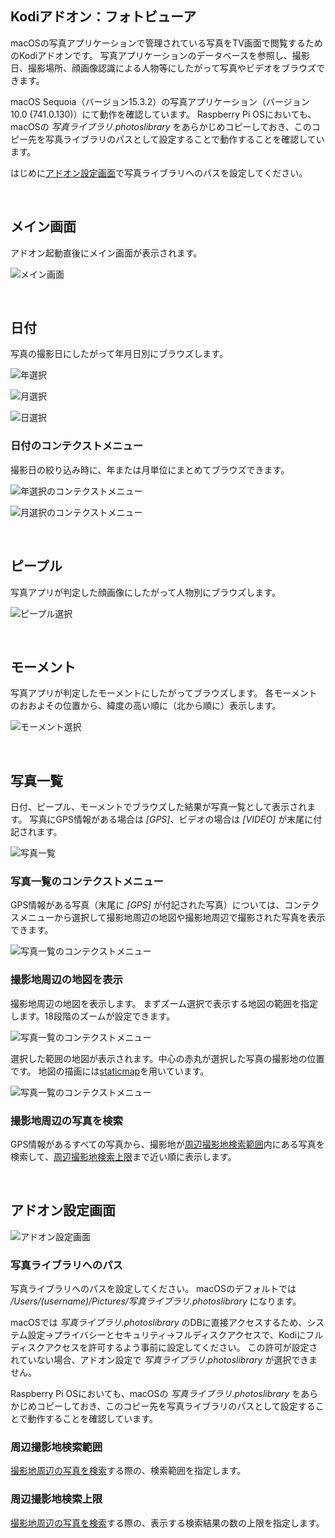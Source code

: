 ## Kodiアドオン：フォトビューア

macOSの写真アプリケーションで管理されている写真をTV画面で閲覧するためのKodiアドオンです。
写真アプリケーションのデータベースを参照し、撮影日、撮影場所、顔画像認識による人物等にしたがって写真やビデオをブラウズできます。

macOS Sequoia（バージョン15.3.2）の写真アプリケーション（バージョン10.0 (741.0.130)）にて動作を確認しています。
Raspberry Pi OSにおいても、macOSの _写真ライブラリ.photoslibrary_ をあらかじめコピーしておき、このコピー先を写真ライブラリのパスとして設定することで動作することを確認しています。

はじめに[アドオン設定画面](#アドオン設定画面)で写真ライブラリへのパスを設定してください。

<br/>

## メイン画面

アドオン起動直後にメイン画面が表示されます。

![メイン画面](docs/images/01_日付.png)

<br/>

## 日付

写真の撮影日にしたがって年月日別にブラウズします。

![年選択](docs/images/10_日付/11_年選択.png)

![月選択](docs/images/10_日付/13_月選択.png)

![日選択](docs/images/10_日付/15_日選択.png)

### 日付のコンテクストメニュー

撮影日の絞り込み時に、年または月単位にまとめてブラウズできます。

![年選択のコンテクストメニュー](docs/images/10_日付/12_コンテクストメニュー.png)

![月選択のコンテクストメニュー](docs/images/10_日付/14_コンテクストメニュー.png)

<br/>

## ピープル

写真アプリが判定した顔画像にしたがって人物別にブラウズします。

![ピープル選択](docs/images/20_ピープル/21_選択.png)

<br/>

## モーメント

写真アプリが判定したモーメントにしたがってブラウズします。
各モーメントのおおよその位置から、緯度の高い順に（北から順に）表示します。

![モーメント選択](docs/images/30_モーメント/31_選択.png)

<br/>

## 写真一覧

日付、ピープル、モーメントでブラウズした結果が写真一覧として表示されます。
写真にGPS情報がある場合は _[GPS]_、ビデオの場合は _[VIDEO]_ が末尾に付記されます。

![写真一覧](docs/images/40_写真/41_一覧.png)

### 写真一覧のコンテクストメニュー

GPS情報がある写真（末尾に _[GPS]_ が付記された写真）については、コンテクスメニューから選択して撮影地周辺の地図や撮影地周辺で撮影された写真を表示できます。

![写真一覧のコンテクストメニュー](docs/images/40_写真/42_コンテクストメニュー.png)

### 撮影地周辺の地図を表示

撮影地周辺の地図を表示します。
まずズーム選択で表示する地図の範囲を指定します。18段階のズームが設定できます。

![写真一覧のコンテクストメニュー](docs/images/40_写真/43_ズーム選択.png)

選択した範囲の地図が表示されます。中心の赤丸が選択した写真の撮影地の位置です。
地図の描画には[staticmap](https://github.com/komoot/staticmap)を用いています。

![写真一覧のコンテクストメニュー](docs/images/40_写真/44_地図表示.png)

### 撮影地周辺の写真を検索

GPS情報があるすべての写真から、撮影地が[周辺撮影地検索範囲](#周辺撮影地検索範囲)内にある写真を検索して、[周辺撮影地検索上限](#周辺撮影地検索上限)まで近い順に表示します。

<br/>

## アドオン設定画面

![アドオン設定画面](docs/images/90_アドオン設定.png)

### 写真ライブラリへのパス

写真ライブラリへのパスを設定してください。
macOSのデフォルトでは _/Users/(username)/Pictures/写真ライブラリ.photoslibrary_ になります。

macOSでは _写真ライブラリ.photoslibrary_ のDBに直接アクセスするため、システム設定→プライバシーとセキュリティ→フルディスクアクセスで、Kodiにフルディスクアクセスを許可するよう事前に設定してください。
この許可が設定されていない場合、アドオン設定で _写真ライブラリ.photoslibrary_ が選択できません。

Raspberry Pi OSにおいても、macOSの _写真ライブラリ.photoslibrary_ をあらかじめコピーしておき、このコピー先を写真ライブラリのパスとして設定することで動作することを確認しています。

### 周辺撮影地検索範囲

[撮影地周辺の写真を検索](#撮影地周辺の写真を検索)する際の、検索範囲を指定します。

### 周辺撮影地検索上限

[撮影地周辺の写真を検索](#撮影地周辺の写真を検索)する際の、表示する検索結果の数の上限を指定します。



